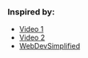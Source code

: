 ### Inspired by:

- [Video 1]('https://youtu.be/XEO3mFvrDx0')
- [Video 2]('https://youtu.be/7MIm1HD8l-4')
- [WebDevSimplified]('https://youtu.be/UUga4-z7b6s')
